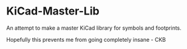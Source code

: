 # KiCad-Master-Lib
An attempt to make a master KiCad library for symbols and footprints.

Hopefully this prevents me from going completely insane - CKB
